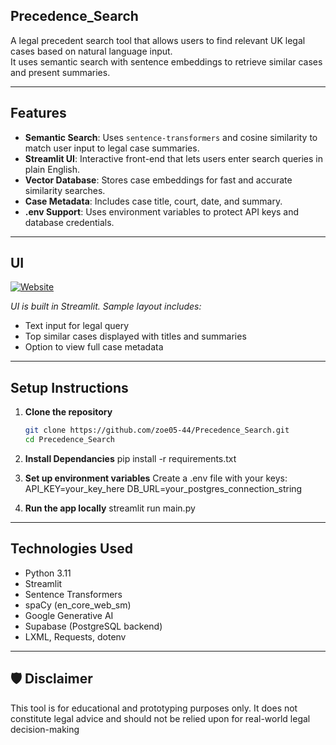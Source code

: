 ## Precedence_Search
A legal precedent search tool that allows users to find relevant UK legal cases based on natural language input.  
It uses semantic search with sentence embeddings to retrieve similar cases and present summaries.

---

## Features

- **Semantic Search**: Uses `sentence-transformers` and cosine similarity to match user input to legal case summaries.
- **Streamlit UI**: Interactive front-end that lets users enter search queries in plain English.
- **Vector Database**: Stores case embeddings for fast and accurate similarity searches.
- **Case Metadata**: Includes case title, court, date, and summary.
- **.env Support**: Uses environment variables to protect API keys and database credentials.

---

## UI
[![Website](https://img.shields.io/badge/Visit-PrecedenceSearch-blue?style=for-the-badge&logo=streamlit)](https://precedencesearch-zoee.streamlit.app/)

*UI is built in Streamlit. Sample layout includes:*
- Text input for legal query
- Top similar cases displayed with titles and summaries
- Option to view full case metadata

---

## Setup Instructions

1. **Clone the repository**  
   ```bash
   git clone https://github.com/zoe05-44/Precedence_Search.git
   cd Precedence_Search

2. **Install Dependancies**
    pip install -r requirements.txt

3. **Set up environment variables**
    Create a .env file with your keys:
        API_KEY=your_key_here
        DB_URL=your_postgres_connection_string

5. **Run the app locally**
    streamlit run main.py

---

## Technologies Used
- Python 3.11
- Streamlit
- Sentence Transformers
- spaCy (en_core_web_sm)
- Google Generative AI
- Supabase (PostgreSQL backend)
- LXML, Requests, dotenv

---

## 🛡️ Disclaimer
This tool is for educational and prototyping purposes only. It does not constitute legal advice and should not be relied upon for real-world legal decision-making

